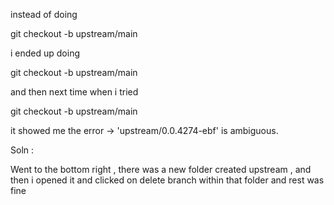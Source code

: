 
instead of doing 

git checkout -b <mybranchName> upstream/main 

i ended up doing

git checkout -b upstream/main 



and then next time when i tried 

git checkout -b <mybranchName> upstream/main  

it showed me the error ->  'upstream/0.0.4274-ebf' is ambiguous.  

Soln : 

Went to the bottom right , there was a new folder created upstream , and then i opened it and clicked on delete branch within that folder and rest was fine 
